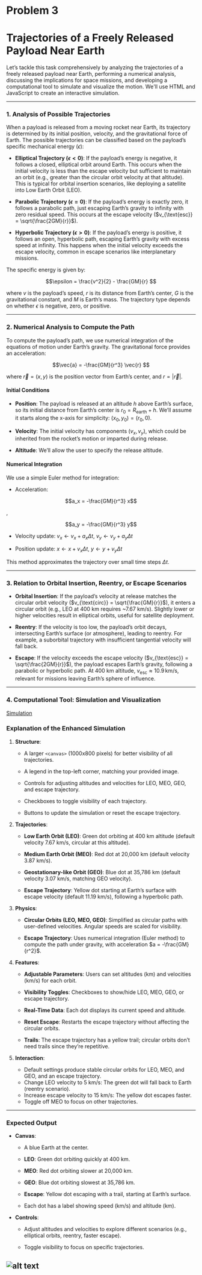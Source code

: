 # Problem 3

# Trajectories of a Freely Released Payload Near Earth

Let’s tackle this task comprehensively by analyzing the trajectories of a freely released payload near Earth, performing a numerical analysis, discussing the implications for space missions, and developing a computational tool to simulate and visualize the motion.
 We'll use HTML and JavaScript to create an interactive simulation.

---

### 1. Analysis of Possible Trajectories

When a payload is released from a moving rocket near Earth, its trajectory is determined by its initial position, velocity, and the gravitational force of Earth. 
The possible trajectories can be classified based on the payload’s specific mechanical energy ($\epsilon$):


- **Elliptical Trajectory ($\epsilon < 0$)**:
 If the payload’s energy is negative, it follows a closed, elliptical orbit around Earth. This occurs when the initial velocity is less than the escape velocity but sufficient to maintain an orbit (e.g., greater than the circular orbit velocity at that altitude). 
 This is typical for orbital insertion scenarios, like deploying a satellite into Low Earth Orbit (LEO).

- **Parabolic Trajectory ($\epsilon = 0$)**: 
If the payload’s energy is exactly zero, it follows a parabolic path, just escaping Earth’s gravity to infinity with zero residual speed. 
This occurs at the escape velocity ($v_{\text{esc}} = \sqrt{\frac{2GM}{r}}$).

- **Hyperbolic Trajectory ($\epsilon > 0$)**: 
If the payload’s energy is positive, it follows an open, hyperbolic path, escaping Earth’s gravity with excess speed at infinity. 
This happens when the initial velocity exceeds the escape velocity, common in escape scenarios like interplanetary missions.


The specific energy is given by:


$$\epsilon = \frac{v^2}{2} - \frac{GM}{r} $$


where $v$ is the payload’s speed, $r$ is its distance from Earth’s center, $G$ is the gravitational constant, and $M$ is Earth’s mass. 
The trajectory type depends on whether $\epsilon$ is negative, zero, or positive.

---

### 2. Numerical Analysis to Compute the Path


To compute the payload’s path, we use numerical integration of the equations of motion under Earth’s gravity.
 The gravitational force provides an acceleration:


$$\vec{a} = -\frac{GM}{r^3} \vec{r} $$


where $\vec{r} = (x, y)$ is the position vector from Earth’s center, and $r = |\vec{r}|$.

#### Initial Conditions


- **Position**: The payload is released at an altitude $h$ above Earth’s surface, so its initial distance from Earth’s center is $r_0 = R_{\text{earth}} + h$.
 We’ll assume it starts along the x-axis for simplicity: $(x_0, y_0) = (r_0, 0)$.

- **Velocity**: The initial velocity has components $(v_x, v_y)$, which could be inherited from the rocket’s motion or imparted during release.


- **Altitude**: We’ll allow the user to specify the release altitude.

#### Numerical Integration


We use a simple Euler method for integration:

- Acceleration:

 $$a_x = -\frac{GM}{r^3} x$$
 
 , 
 
 $$a_y = -\frac{GM}{r^3} y$$

- Velocity update:
 $v_x \leftarrow v_x + a_x \Delta t$, $v_y \leftarrow v_y + a_y \Delta t$

- Position update:
 $x \leftarrow x + v_x \Delta t$, $y \leftarrow y + v_y \Delta t$


This method approximates the trajectory over small time steps $\Delta t$.

---

### 3. Relation to Orbital Insertion, Reentry, or Escape Scenarios


- **Orbital Insertion**: If the payload’s velocity at release matches the circular orbit velocity ($v_{\text{circ}} = \sqrt{\frac{GM}{r}}$), it enters a circular orbit (e.g., LEO at 400 km requires ~7.67 km/s). 
Slightly lower or higher velocities result in elliptical orbits, useful for satellite deployment.

- **Reentry**: If the velocity is too low, the payload’s orbit decays, intersecting Earth’s surface (or atmosphere), leading to reentry.
For example, a suborbital trajectory with insufficient tangential velocity will fall back.

- **Escape**: If the velocity exceeds the escape velocity ($v_{\text{esc}} = \sqrt{\frac{2GM}{r}}$), the payload escapes Earth’s gravity, following a parabolic or hyperbolic path. 
At 400 km altitude, $v_{\text{esc}} \approx 10.9 \, \text{km/s}$, relevant for missions leaving Earth’s sphere of influence.

---

### 4. Computational Tool: Simulation and Visualization

[Simulation](playloadsimulation.html)



### Explanation of the Enhanced Simulation

1. **Structure**:

   - A larger `<canvas>` (1000x800 pixels) for better visibility of all trajectories.

   - A legend in the top-left corner, matching your provided image.

   - Controls for adjusting altitudes and velocities for LEO, MEO, GEO, and escape trajectory.

   - Checkboxes to toggle visibility of each trajectory.

   - Buttons to update the simulation or reset the escape trajectory.


2. **Trajectories**:

   - **Low Earth Orbit (LEO)**: Green dot orbiting at 400 km altitude (default velocity 7.67 km/s, circular at this altitude).

   - **Medium Earth Orbit (MEO)**: Red dot at 20,000 km (default velocity 3.87 km/s).

   - **Geostationary-like Orbit (GEO)**: Blue dot at 35,786 km (default velocity 3.07 km/s, matching GEO velocity).

   - **Escape Trajectory**: Yellow dot starting at Earth’s surface with escape velocity (default 11.19 km/s), following a hyperbolic path.


3. **Physics**:


   - **Circular Orbits (LEO, MEO, GEO)**: Simplified as circular paths with user-defined velocities. Angular speeds are scaled for visibility.

   - **Escape Trajectory**: Uses numerical integration (Euler method) to compute the path under gravity, with acceleration $a = -\frac{GM}{r^2}$.

4. **Features**:


   - **Adjustable Parameters**: Users can set altitudes (km) and velocities (km/s) for each orbit.

   - **Visibility Toggles**: Checkboxes to show/hide LEO, MEO, GEO, or escape trajectory.

   - **Real-Time Data**: Each dot displays its current speed and altitude.

   - **Reset Escape**: Restarts the escape trajectory without affecting the circular orbits.

   - **Trails**: The escape trajectory has a yellow trail; circular orbits don’t need trails since they’re repetitive.


5. **Interaction**:

   - Default settings produce stable circular orbits for LEO, MEO, and GEO, and an escape trajectory.
   - Change LEO velocity to 5 km/s: The green dot will fall back to Earth (reentry scenario).
   - Increase escape velocity to 15 km/s: The yellow dot escapes faster.
   - Toggle off MEO to focus on other trajectories.

---

### Expected Output

- **Canvas**:
  - A blue Earth at the center.

  - **LEO**: Green dot orbiting quickly at 400 km.

  - **MEO**: Red dot orbiting slower at 20,000 km.

  - **GEO**: Blue dot orbiting slowest at 35,786 km.

  - **Escape**: Yellow dot escaping with a trail, starting at Earth’s surface.

  - Each dot has a label showing speed (km/s) and altitude (km).

- **Controls**:

  - Adjust altitudes and velocities to explore different scenarios (e.g., elliptical orbits, reentry, faster escape).

  - Toggle visibility to focus on specific trajectories.


![alt text](<DALL·E 2025-03-21 09.25.50 - A space simulation illustration featuring Earth as a blue globe in the center against a black space background with stars. Various orbital paths are d.webp>)
---


